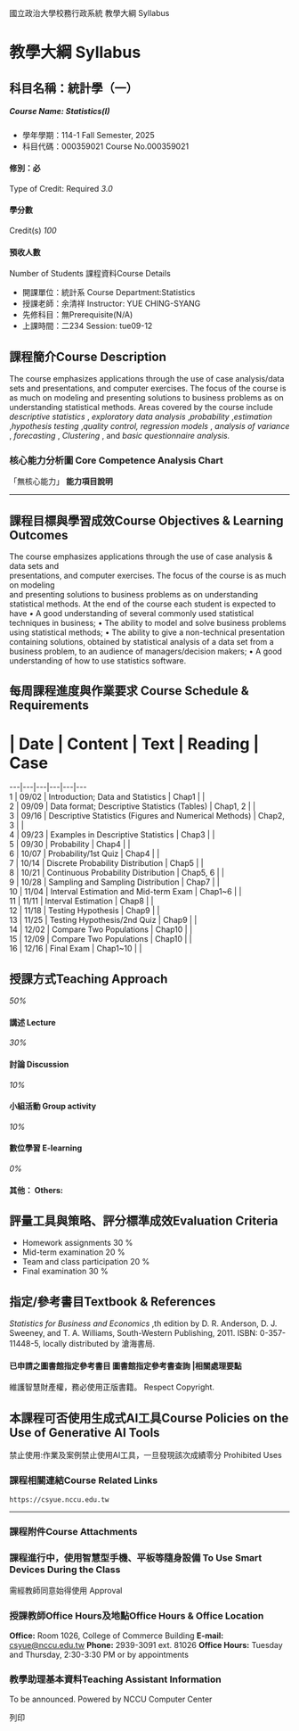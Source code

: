 國立政治大學校務行政系統 教學大綱 Syllabus
# 教學大綱 Syllabus
##  科目名稱：統計學（一）
#####  Course Name: Statistics(I)
  * 學年學期：114-1 Fall Semester, 2025 
  * 科目代碼：000359021 Course No.000359021


#### 修別：必
Type of Credit: Required 
_3.0_
#### 學分數
Credit(s)
_100_
#### 預收人數
Number of Students
課程資料Course Details
  * 開課單位：統計系 Course Department:Statistics 
  * 授課老師：余清祥 Instructor: YUE CHING-SYANG 
  * 先修科目：無Prerequisite(N/A)
  * 上課時間：二234 Session: tue09-12


##  課程簡介Course Description
The course emphasizes applications through the use of case analysis/data sets and presentations, and computer exercises. The focus of the course is as much on modeling and presenting solutions to business problems as on understanding statistical methods. Areas covered by the course include _descriptive statistics_ , _exploratory data analysis_ ,_probability_ ,_estimation_ ,_hypothesis testing_ ,_quality control,_ _regression models_ , _analysis of variance_ , _forecasting_ , _Clustering_ , and _basic questionnaire analysis._
###  核心能力分析圖 Core Competence Analysis Chart
「無核心能力」 
**能力項目說明**
* * *
##  課程目標與學習成效Course Objectives & Learning Outcomes 
The course emphasizes applications through the  use  of  case analysis & data  sets  and  
presentations, and computer exercises. The focus of the course is as much on modeling  
and  presenting solutions to business problems as on understanding statistical methods. 
At the end of the course each student is expected to have
_•_ A good understanding of several commonly used statistical techniques in business;
• The ability to model and solve business problems using statistical methods;
• The ability to give a non-technical presentation containing solutions, obtained by statistical analysis of a data set from a business problem, to an audience of managers/decision makers;
• A good understanding of how to use statistics software.
##  每周課程進度與作業要求 Course Schedule & Requirements
# |  Date |  Content |  Text |  Reading |  Case  
---|---|---|---|---|---  
1 |  09/02 |  Introduction; Data and Statistics |  Chap1 |  |   
2 |  09/09 |  Data format; Descriptive Statistics (Tables) |  Chap1, 2 |  |   
3 |  09/16 |  Descriptive Statistics (Figures and Numerical Methods) |  Chap2, 3 |  |   
4 |  09/23 |  Examples in Descriptive Statistics |  Chap3 |  |   
5 |  09/30 |  Probability |  Chap4 |  |   
6 |  10/07 |  Probability/1st Quiz |  Chap4 |  |   
7 |  10/14 |  Discrete Probability Distribution |  Chap5 |  |   
8 |  10/21 |  Continuous Probability Distribution |  Chap5, 6 |  |   
9 |  10/28 |  Sampling and Sampling Distribution  |  Chap7 |  |   
10 |  11/04 |  Interval Estimation and Mid-term Exam |  Chap1~6 |  |   
11 |  11/11 |  Interval Estimation |  Chap8 |  |   
12 |  11/18 |  Testing Hypothesis |  Chap9 |  |   
13 |  11/25 |  Testing Hypothesis/2nd Quiz |  Chap9 |  |   
14 |  12/02 |  Compare Two Populations |  Chap10 |  |   
15 |  12/09 |  Compare Two Populations  |  Chap10 |  |   
16 |  12/16 |  Final Exam |  Chap1~10 |  |   
##  授課方式Teaching Approach
_50%_
####  講述 Lecture
_30%_
####  討論 Discussion
_10%_
####  小組活動 Group activity
_10%_
####  數位學習 E-learning
_0%_
####  其他： Others:
##  評量工具與策略、評分標準成效Evaluation Criteria
  * Homework assignments 30 %
  * Mid-term examination 20 %
  * Team and class participation 20 %
  * Final examination 30 %


##  指定/參考書目Textbook & References
_Statistics for Business and Economics_ ,th edition by D. R. Anderson, D. J. Sweeney, and T. A. Williams, South-Western Publishing, 2011. ISBN: 0-357-11448-5, locally distributed by 滄海書局.
####  已申請之圖書館指定參考書目  圖書館指定參考書查詢 |相關處理要點
維護智慧財產權，務必使用正版書籍。 Respect Copyright.
##  本課程可否使用生成式AI工具Course Policies on the Use of Generative AI Tools
禁止使用:作業及案例禁止使用AI工具，一旦發現該次成績零分 Prohibited Uses
###  課程相關連結Course Related Links
```
https://csyue.nccu.edu.tw
```

* * *
###  課程附件Course Attachments
###  課程進行中，使用智慧型手機、平板等隨身設備 To Use Smart Devices During the Class
需經教師同意始得使用  Approval
###  授課教師Office Hours及地點Office Hours & Office Location
**Office:** Room 1026, College of Commerce Building
**E-mail:** csyue@nccu.edu.tw
**Phone:** 2939-3091 ext. 81026
**Office Hours:** Tuesday and Thursday, 2:30-3:30 PM or by appointments
###  教學助理基本資料Teaching Assistant Information
To be announced.
Powered by NCCU Computer Center
  
列印
